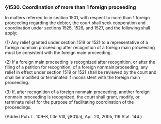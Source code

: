 ### §1530. Coordination of more than 1 foreign proceeding ###

In matters referred to in section 1501, with respect to more than 1 foreign proceeding regarding the debtor, the court shall seek cooperation and coordination under sections 1525, 1526, and 1527, and the following shall apply:

(1) Any relief granted under section 1519 or 1521 to a representative of a foreign nonmain proceeding after recognition of a foreign main proceeding must be consistent with the foreign main proceeding.

(2) If a foreign main proceeding is recognized after recognition, or after the filing of a petition for recognition, of a foreign nonmain proceeding, any relief in effect under section 1519 or 1521 shall be reviewed by the court and shall be modified or terminated if inconsistent with the foreign main proceeding.

(3) If, after recognition of a foreign nonmain proceeding, another foreign nonmain proceeding is recognized, the court shall grant, modify, or terminate relief for the purpose of facilitating coordination of the proceedings.

(Added Pub. L. 109–8, title VIII, §801(a), Apr. 20, 2005, 119 Stat. 144.)